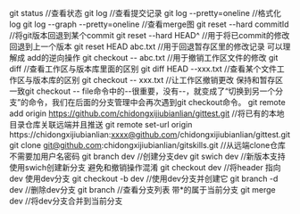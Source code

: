 git status //查看状态
git log //查看提交记录
git log --pretty=oneline //格式化log
git log --graph --pretty=oneline //查看merge图
git reset --hard commitId //将git版本回退到某个commit
git reset --hard HEAD^ //用于将已commit的修改 回退到上一个版本
git reset HEAD abc.txt //用于回退暂存区里的修改记录 可以理解成 add的逆向操作
git checkout -- abc.txt //用于撤销工作区文件的修改
git diff //查看工作区与版本库里面的区别
git diff HEAD --xxx.txt //查看某个文件工作区与版本库的区别
git checkout -- xxx.txt //让工作区撤销更改 保持和暂存区一致git checkout -- file命令中的--很重要，没有--，就变成了“切换到另一个分支”的命令，我们在后面的分支管理中会再次遇到git checkout命令。
git remote add origin https://github.com/chidongxijiubianlian/gittest.git //将已有的本地目录仓库关联远端并且推送
git remote set-url origin https://chidongxijiubianlian:xxxx@github.com/chidongxijiubianlian/gittest.git
git clone git@github.com:chidongxijiubianlian/gitskills.git //从远端clone仓库 不需要加用户名密码
git branch dev //创建分支dev
git swich dev //新版本支持使用swich创建新分支 避免和撤销操作混淆
git checkout dev //将header 指向dev 使用dev分支
git checkout -b dev //使用dev分支并创建它
git branch -d dev //删除dev分支
git branch //查看分支列表 带*的属于当前分支
git merge dev //将dev分支合并到当前分支
